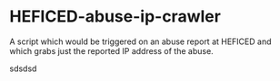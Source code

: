 # HEFICED-abuse-ip-crawler
A script which would be triggered on an abuse report at HEFICED and which grabs just the reported IP address of the abuse.

sdsdsd
